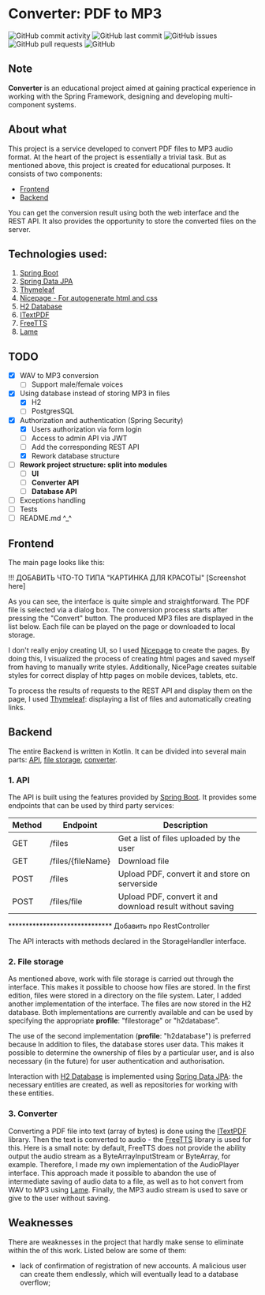 # Converter: PDF to MP3

![GitHub commit activity](https://img.shields.io/github/commit-activity/m/he1ex-tG/PdfReader?logo=GitHub) ![GitHub last commit](https://img.shields.io/github/last-commit/he1ex-tG/PdfReader?logo=GitHub) ![GitHub issues](https://img.shields.io/github/issues/he1ex-tG/PdfReader?logo=GitHub) ![GitHub pull requests](https://img.shields.io/github/issues-pr/he1ex-tG/PdfReader?logo=GitHub) ![GitHub](https://img.shields.io/github/license/he1ex-tG/PdfReader?logo=GitHub)

## Note
__Converter__ is an educational project aimed at gaining practical experience in
working with the Spring Framework, designing and developing multi-component 
systems.

## About what

This project is a service developed to convert PDF files to MP3 audio format.
At the heart of the project is essentially a trivial task. But as mentioned
above, this project is created for educational purposes. It consists of two 
components:

- [Frontend](#frontend) 
- [Backend](#backend)

You can get the conversion result using both the web interface and the 
REST API. It also provides the opportunity to store the converted files on 
the server. 

## Technologies used:

1. [Spring Boot](https://spring.io/projects/spring-boot)
2. [Spring Data JPA](https://spring.io/projects/spring-data-jpa)
3. [Thymeleaf](https://www.thymeleaf.org/)
4. [Nicepage - For autogenerate html and css](https://nicepage.com/)
5. [H2 Database](https://www.h2database.com/html/main.html)
6. [ITextPDF](https://itextpdf.com/)
7. [FreeTTS](https://freetts.sourceforge.io/)
8. [Lame](https://lame.sourceforge.io/)

## TODO

- [x] WAV to MP3 conversion
  - [ ] Support male/female voices 
- [x] Using database instead of storing MP3 in files
  - [x] H2 
  - [ ] PostgresSQL 
- [x] Authorization and authentication (Spring Security)
    - [x] Users authorization via form login
    - [ ] Access to admin API via JWT
    - [ ] Add the corresponding REST API
    - [x] Rework database structure
- [ ] __Rework project structure: split into modules__
  - [ ] __UI__
  - [ ] __Converter API__
  - [ ] __Database API__
- [ ] Exceptions handling
- [ ] Tests
- [ ] README.md ^_^

## Frontend

The main page looks like this:

!!! ДОБАВИТЬ ЧТО-ТО ТИПА "КАРТИНКА ДЛЯ КРАСОТЫ"
[Screenshot here]

As you can see, the interface is quite simple and straightforward. The PDF 
file is selected via a dialog box. The conversion process starts after 
pressing the "Convert" button. The produced MP3 files are displayed in the 
list below. Each file can be played on the page or downloaded to local 
storage.

I don't really enjoy creating UI, so I used [Nicepage](https://nicepage.com/) 
to create the pages. By doing this, I visualized the process of creating html 
pages and saved myself from having to manually write styles. Additionally, 
NicePage creates suitable styles for correct display of http pages on mobile 
devices, tablets, etc.

To process the results of requests to the REST API and display them on the 
page, I used [Thymeleaf](https://www.thymeleaf.org/): displaying a list of 
files and automatically creating links.

## Backend

The entire Backend is written in Kotlin. It can be divided into several main 
parts: [API](#1-api), [file storage](#2-file-storage), [converter](#3-converter).

### 1. API

The API is built using the features provided by [Spring Boot](https://spring.io/projects/spring-boot). 
It provides some endpoints that can be used by third party services:

| __Method__ | __Endpoint__      | __Description__                                           |
|------------|-------------------|-----------------------------------------------------------|
| GET        | /files            | Get a list of files uploaded by the user                  |
| GET        | /files/{fileName} | Download file                                             |
| POST       | /files            | Upload PDF, convert it and store on serverside            |
| POST       | /files/file       | Upload PDF, convert it and download result without saving |

****************************** Добавить про RestController

The API interacts with methods declared in the StorageHandler interface.

### 2. File storage

As mentioned above, work with file storage is carried out through the 
interface. This makes it possible to choose how files are stored. In the 
first edition, files were stored in a directory on the file system. Later, 
I added another implementation of the interface. The files are now stored in
the H2 database. Both implementations are currently available and can be 
used by specifying the appropriate __profile__: "filestorage" or "h2database".

The use of the second implementation (__profile__: "h2database") is
preferred because In addition to files, the database stores user data. 
This makes it possible to determine the ownership of files by a particular 
user, and is also necessary (in the future) for user authentication and
authorisation.

Interaction with [H2 Database](https://www.h2database.com/html/main.html) is 
implemented using [Spring Data JPA](https://spring.io/projects/spring-data-jpa):
the necessary entities are created, as well as repositories for working with 
these entities.

### 3. Converter

Converting a PDF file into text (array of bytes) is done using the 
[ITextPDF](https://itextpdf.com/) library. Then the text is converted to audio - 
the [FreeTTS](https://freetts.sourceforge.io/) library is used for this. 
Here is a small note: by default, FreeTTS does not provide the ability
output the audio stream as a ByteArrayInputStream or ByteArray, for example. 
Therefore, I made my own implementation of the AudioPlayer interface. 
This approach made it possible to abandon the use of intermediate saving of 
audio data to a file, as well as to hot convert from WAV to MP3 using 
[Lame](https://lame.sourceforge.io/). Finally, the MP3 audio stream is used to 
save or give to the user without saving.

## Weaknesses 

There are weaknesses in the project that hardly make sense to eliminate within
the of this work. Listed below are some of them:

- lack of confirmation of registration of new accounts. A malicious user can
create them endlessly, which will eventually lead to a database overflow;
